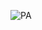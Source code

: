 ![PA](https://user-images.githubusercontent.com/71934121/189329555-769db8a2-083f-42a7-be23-c2bb02b7d723.svg)
